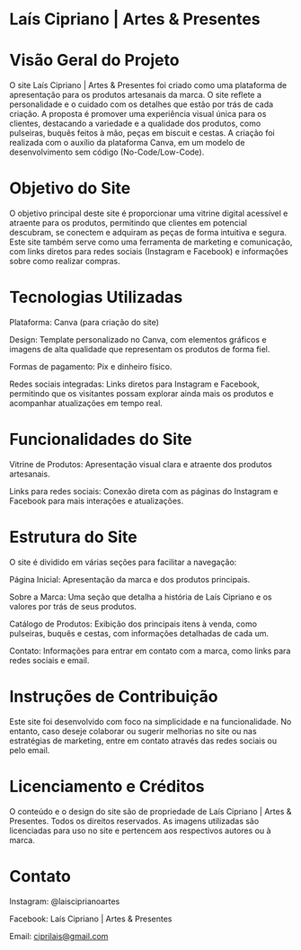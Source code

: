 
# Laís Cipriano | Artes & Presentes

# Visão Geral do Projeto

O site Laís Cipriano | Artes & Presentes foi criado como uma plataforma de apresentação para os produtos artesanais da marca. O site reflete a personalidade e o cuidado com os detalhes que estão por trás de cada criação. A proposta é promover uma experiência visual única para os clientes, destacando a variedade e a qualidade dos produtos, como pulseiras, buquês feitos à mão, peças em biscuit e cestas. A criação foi realizada com o auxílio da plataforma Canva, em um modelo de desenvolvimento sem código (No-Code/Low-Code).

# Objetivo do Site

O objetivo principal deste site é proporcionar uma vitrine digital acessível e atraente para os produtos, permitindo que clientes em potencial descubram, se conectem e adquiram as peças de forma intuitiva e segura. Este site também serve como uma ferramenta de marketing e comunicação, com links diretos para redes sociais (Instagram e Facebook) e informações sobre como realizar compras.

# Tecnologias Utilizadas

Plataforma: Canva (para criação do site)

Design: Template personalizado no Canva, com elementos gráficos e imagens de alta qualidade que representam os produtos de forma fiel.

Formas de pagamento: Pix e dinheiro físico.

Redes sociais integradas: Links diretos para Instagram e Facebook, permitindo que os visitantes possam explorar ainda mais os produtos e acompanhar atualizações em tempo real.


# Funcionalidades do Site

Vitrine de Produtos: Apresentação visual clara e atraente dos produtos artesanais.

Links para redes sociais: Conexão direta com as páginas do Instagram e Facebook para mais interações e atualizações.


# Estrutura do Site

O site é dividido em várias seções para facilitar a navegação:

Página Inicial: Apresentação da marca e dos produtos principais.

Sobre a Marca: Uma seção que detalha a história de Laís Cipriano e os valores por trás de seus produtos.

Catálogo de Produtos: Exibição dos principais itens à venda, como pulseiras, buquês e cestas, com informações detalhadas de cada um.

Contato: Informações para entrar em contato com a marca, como links para redes sociais e email.


# Instruções de Contribuição

Este site foi desenvolvido com foco na simplicidade e na funcionalidade. No entanto, caso deseje colaborar ou sugerir melhorias no site ou nas estratégias de marketing, entre em contato através das redes sociais ou pelo email.

# Licenciamento e Créditos

O conteúdo e o design do site são de propriedade de Laís Cipriano | Artes & Presentes. Todos os direitos reservados. As imagens utilizadas são licenciadas para uso no site e pertencem aos respectivos autores ou à marca.

# Contato

Instagram: @laisciprianoartes

Facebook: Laís Cipriano | Artes & Presentes

Email: ciprilais@gmail.com

